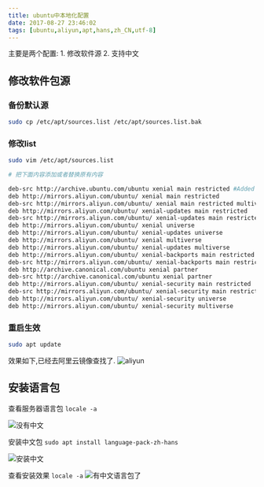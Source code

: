 ```yaml
---
title: ubuntu中本地化配置
date: 2017-08-27 23:46:02
tags: [ubuntu,aliyun,apt,hans,zh_CN,utf-8]
---
```


主要是两个配置: 1. 修改软件源 2. 支持中文

## 修改软件包源

### 备份默认源

```sh
sudo cp /etc/apt/sources.list /etc/apt/sources.list.bak
```

### 修改list

```sh
sudo vim /etc/apt/sources.list

# 把下面内容添加或者替换原有内容

deb-src http://archive.ubuntu.com/ubuntu xenial main restricted #Added by software-properties
deb http://mirrors.aliyun.com/ubuntu/ xenial main restricted
deb-src http://mirrors.aliyun.com/ubuntu/ xenial main restricted multiverse universe #Added by software-properties
deb http://mirrors.aliyun.com/ubuntu/ xenial-updates main restricted
deb-src http://mirrors.aliyun.com/ubuntu/ xenial-updates main restricted multiverse universe #Added by software-properties
deb http://mirrors.aliyun.com/ubuntu/ xenial universe
deb http://mirrors.aliyun.com/ubuntu/ xenial-updates universe
deb http://mirrors.aliyun.com/ubuntu/ xenial multiverse
deb http://mirrors.aliyun.com/ubuntu/ xenial-updates multiverse
deb http://mirrors.aliyun.com/ubuntu/ xenial-backports main restricted universe multiverse
deb-src http://mirrors.aliyun.com/ubuntu/ xenial-backports main restricted universe multiverse #Added by software-properties
deb http://archive.canonical.com/ubuntu xenial partner
deb-src http://archive.canonical.com/ubuntu xenial partner
deb http://mirrors.aliyun.com/ubuntu/ xenial-security main restricted
deb-src http://mirrors.aliyun.com/ubuntu/ xenial-security main restricted multiverse universe #Added by software-properties
deb http://mirrors.aliyun.com/ubuntu/ xenial-security universe
deb http://mirrors.aliyun.com/ubuntu/ xenial-security multiverse
```

<!-- more -->

### 重启生效

```sh
sudo apt update
```

效果如下,已经去阿里云镜像查找了.
![aliyun](https://ss.jiasucloud.com/blog/image/ubuntu-aliyun-apt.png-s)

## 安装语言包

查看服务器语言包 `locale -a`

![没有中文](https://ss.jiasucloud.com/blog/image/there-is-not-chinese.png-s)

安装中文包 `sudo apt install language-pack-zh-hans`

![安装中文](https://ss.jiasucloud.com/blog/image/zh_CN_install.png-s)

查看安装效果 `locale -a`
![有中文语言包了](https://ss.jiasucloud.com/blog/image/there-is-zh_cn.png-s)
